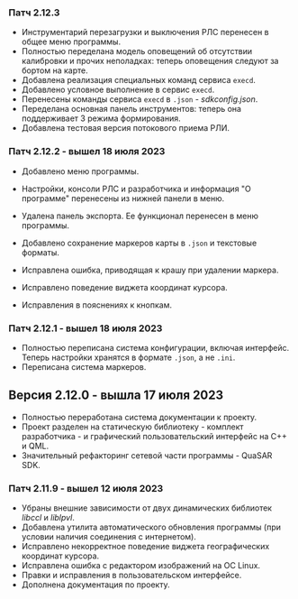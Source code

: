 ### Патч 2.12.3

- Инструментарий перезагрузки и выключения РЛС перенесен в общее меню программы.
- Полностью переделана модель оповещений об отсутствии калибровки и прочих неполадках: теперь оповещения следуют за бортом на карте.
- Добавлена реализация специальных команд сервиса `execd`.
- Добавлено условное выполнение в сервис `execd`.
- Перенесены команды сервиса `execd` в `.json` - *sdkconfig.json*.
- Переделана основная панель инструментов: теперь она поддерживает 3 режима формирования.
- Добавлена тестовая версия потокового приема РЛИ.

### Патч 2.12.2 - вышел 18 июля 2023

- Добавлено меню программы.
- Настройки, консоли РЛС и разработчика и информация "О программе" перенесены из нижней панели в меню.
- Удалена панель экспорта. Ее функционал перенесен в меню программы.

- Добавлено сохранение маркеров карты в `.json` и текстовые форматы.

- Исправлена ошибка, приводящая к крашу при удалении маркера.

- Исправлено поведение виджета координат курсора.

- Исправления в пояснениях к кнопкам.

### Патч 2.12.1 - вышел 18 июля 2023

- Полностью переписана система конфигурации, включая интерфейс. Теперь настройки хранятся в формате `.json`, а не `.ini`.
- Переписана система маркеров.

## Версия 2.12.0 - вышла 17 июля 2023

- Полностью переработана система документации к проекту.
- Проект разделен на статическую библиотеку - комплект разработчика - и графический пользовательский интерфейс на C++ и QML. 
- Значительный рефакторинг сетевой части программы - QuaSAR SDK.

### Патч 2.11.9 - вышел 12 июля 2023

- Убраны внешние зависимости от двух динамических библиотек *libccl* и *liblpvl*.
- Добавлена утилита автоматического обновления программы (при условии наличия соединения с интернетом).
- Исправлено некорректное поведение виджета географических координат курсора.
- Исправлена ошибка с редактором изображений на ОС Linux.
- Правки и исправления в пользовательском интерфейсе.
- Дополнена документация по проекту.